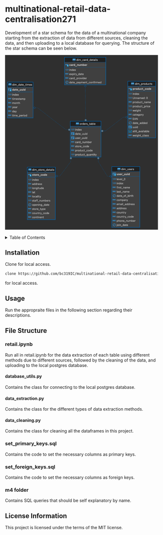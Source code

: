 # multinational-retail-data-centralisation271
Development of a star schema for the data of a multinational company starting from the extraction of data from different sources, cleaning the data, and then uploading to a local database for querying. The structure of the star schema can be seen below.

![star base schema](Images/star.png)

<details>
  <summary>Table of Contents</summary>
  <ol>
    <li><a href="#Installation">Installation</a></li>
    <li><a href="#Usage">Usage</a></li>
    <li>
      <a href="#File-Structure">File Structure</a>
      <ul>
        <li>
          <a href="#retail.ipynb">retail.ipynb</a>
          <ul>
            <li><a href="#database_utils.py">database_utils.py</a></li>
            <li><a href="#data_extraction.py">data_extraction.py</a></li>
            <li><a href="#data_cleaning.py">data_cleaning.py</a></li>
          </ul>
        </li>
          <li><a href="#set_primary_keys.sql">set_primary_keys.sql</a></li>
          <li><a href="#set_foreign_keys.sql">set_foreign_keys.sql</a></li>
          <li><a href="#m4-folder">m4 folder</a></li>
      </ul>
    </li>
    <li><a href="#License">License</a></li>
  </ol>
</details>

## Installation
Clone for local access.
```sh
clone https://github.com/bc319IC/multinational-retail-data-centralisation271.git`
```
for local access.


## Usage
Run the appropraite files in the following section regarding their descriptions.

## File Structure

### retail.ipynb <a id="retail.ipynb"></a>
Run all in retail.ipynb for the data extraction of each table using different methods due to different sources, followed by the cleaning of the data, and uploading to the local postgres database.

#### database_utils.py <a id="database_utils"></a>
Contains the class for connecting to the local postgres database.

#### data_extraction.py <a id="data_extraction.py"></a>
Contains the class for the different types of data extraction methods.

#### data_cleaning.py <a id="data_cleaning.py"></a>
Contains the class for cleaning all the dataframes in this project.

### set_primary_keys.sql <a id="set_primary_keys.sql"></a>
Contains the code to set the necessary columns as primary keys.

### set_foreign_keys.sql <a id="set_foreign_keys.sql"></a>
Contains the code to set the necessary columns as foreign keys.

### m4 folder
Contains SQL queries that should be self explanatory by name.


## License Information
This project is licensed under the terms of the MIT license.